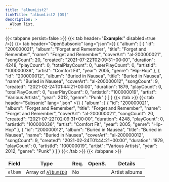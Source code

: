 ```yaml
---
title: "albumList2"
linkTitle: "albumList2 [OS]"
description: >
  Album list.
---
```


{{< tabpane persist=false >}}
{{< tab header="**Example**:" disabled=true />}}
{{< tab header="OpenSubsonic" lang="json">}}
{
  "album": [
    {
      "id": "200000021",
      "album": "Forget and Remember",
      "title": "Forget and Remember",
      "name": "Forget and Remember",
      "coverArt": "al-200000021",
      "songCount": 20,
      "created": "2021-07-22T02:09:31+00:00",
      "duration": 4248,
      "playCount": 0,
      "totalPlayCount": 0,
      "userPlayCount": 0,
      "artistId": "100000036",
      "artist": "Comfort Fit",
      "year": 2005,
      "genre": "Hip-Hop"
    },
    {
      "id": "200000012",
      "album": "Buried in Nausea",
      "title": "Buried in Nausea",
      "name": "Buried in Nausea",
      "coverArt": "al-200000012",
      "songCount": 9,
      "created": "2021-02-24T01:44:21+00:00",
      "duration": 1879,
      "playCount": 0,
      "totalPlayCount": 0,
      "userPlayCount": 0,
      "artistId": "100000019",
      "artist": "Various Artists",
      "year": 2012,
      "genre": "Punk"
    }
  ]
}
{{< /tab >}}
{{< tab header="Subsonic" lang="json" >}}
{
  "album": [
    {
      "id": "200000021",
      "album": "Forget and Remember",
      "title": "Forget and Remember",
      "name": "Forget and Remember",
      "coverArt": "al-200000021",
      "songCount": 20,
      "created": "2021-07-22T02:09:31+00:00",
      "duration": 4248,
      "playCount": 0,
      "artistId": "100000036",
      "artist": "Comfort Fit",
      "year": 2005,
      "genre": "Hip-Hop"
    },
    {
      "id": "200000012",
      "album": "Buried in Nausea",
      "title": "Buried in Nausea",
      "name": "Buried in Nausea",
      "coverArt": "al-200000012",
      "songCount": 9,
      "created": "2021-02-24T01:44:21+00:00",
      "duration": 1879,
      "playCount": 0,
      "artistId": "100000019",
      "artist": "Various Artists",
      "year": 2012,
      "genre": "Punk"
    }
  ]
}
{{< /tab >}}
{{< /tabpane >}}

| Field |  Type | Req. | OpenS. | Details |
| --- | --- | --- | --- | --- |
| `album` | Array of [`AlbumID3`](../albumid3) | No |     | Artist albums|

